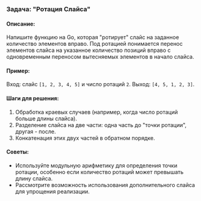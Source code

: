 ### Задача: "Ротация Слайса"

#### Описание:

Напишите функцию на Go, которая "ротирует" слайс на заданное количество элементов вправо. Под ротацией понимается перенос элементов слайса на указанное количество позиций вправо с одновременным переносом вытесняемых элементов в начало слайса.

#### Пример:

Вход: слайс `[1, 2, 3, 4, 5]` и число ротаций `2`.
Выход: `[4, 5, 1, 2, 3]`.

#### Шаги для решения:

1. Обработка краевых случаев (например, когда число ротаций больше длины слайса).
2. Разделение слайса на две части: одна часть до "точки ротации", другая - после.
3. Конкатенация этих двух частей в обратном порядке.

#### Советы:

- Используйте модульную арифметику для определения точки ротации, особенно если количество ротаций может превышать длину слайса.
- Рассмотрите возможность использования дополнительного слайса для упрощения реализации.
